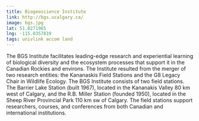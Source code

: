 ```yaml
---
title: Biogeoscience Institute
link: http://bgs.ucalgary.ca/
image: bgs.jpg
lat: 51.0271985
lng: -115.0357819
tags: univlink accom land
---
```


The BGS Institute facilitates leading-edge research and experiential learning of biological diversity and the ecosystem
processes that support it in the Canadian Rockies and environs. The Institute resulted from the merger of two research
entities: the Kananaskis Field Stations and the G8 Legacy Chair in Wildlife Ecology. The BGS Institute consists of two
field stations. The Barrier Lake Station (built 1967), located in the Kananakis Valley 80 km west of Calgary, and the
R.B. Miller Station (founded 1950), located in the Sheep River Provincial Park 110 km sw of Calgary. The field stations
support researchers, courses, and conferences from both Canadian and international institutions.
